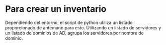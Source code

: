 # Para crear un inventario

Dependiendo del entorno, el script de python utiliza un listado proporcionado de antemano para esto. 
Utilizando un listado de servidores y un listado de dominios de AD, agrupa los servidores por nombre de dominio.
